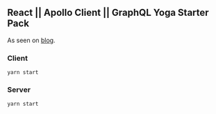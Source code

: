 ## React || Apollo Client || GraphQL Yoga Starter Pack

As seen on [blog](https://www.theavocoder.com/graphql/2019/1/7/getting-started-with-apollo-client-graphql-yoga).

### Client

```
yarn start
```

### Server

```
yarn start
```
